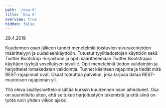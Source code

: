 ```yaml
---
path: '/osa-6'
title: 'Osa 6'
overview: true
hidden: false
---
```


<deadline>29.4.2019</deadline>


Kuudennen osan jälkeen tunnet menetelmiä toistuvien sivurakenteiden määrittelyyn ja uudelleenkäyttöön. Tutustut tyylitiedostojen käyttöön sekä Twitter Bootstrap -kirjastoon ja opit määrittelemään Twitter Bootstrapia käyttäen tyylejä sovelluksen sivuille. Opit menetelmiä tiedon validointiin ja harjoittelet lomakedatan validointia. Tunnet käsitteen rajapinta ja tiedät mitä REST-rajapinnat ovat. Osaat toteuttaa palvelun, joka tarjoaa dataa REST-muotoisen rajapinnan yli.


<please-login></please-login>

<pages-in-this-section></pages-in-this-section>

Yllä oleva sisällysluettelo sisältää kurssin kuudennen osan aihealueet. Osa on suunniteltu siten, että se tukee harjoitustyön tekemistä ja että siinä on työtä noin yhden viikon ajaksi.

<exercises-in-this-section></exercises-in-this-section>

